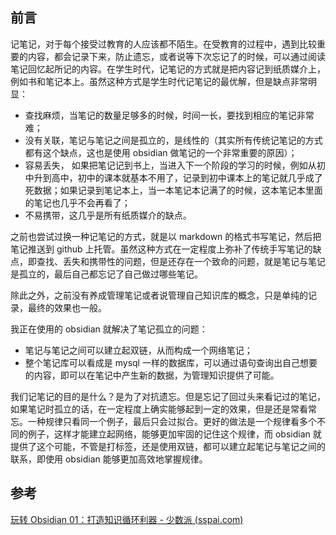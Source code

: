 
## 前言

记笔记，对于每个接受过教育的人应该都不陌生。在受教育的过程中，遇到比较重要的内容，都会记录下来，防止遗忘，或者说等下次忘记了的时候，可以通过阅读笔记回忆起所记的内容。在学生时代，记笔记的方式就是把内容记到纸质媒介上，例如书和笔记本上。虽然这种方式是学生时代记笔记的最优解，但是缺点非常明显：

- 查找麻烦，当笔记的数量足够多的时候，时间一长，要找到相应的笔记非常难；
- 没有关联，笔记与笔记之间是孤立的，是线性的（其实所有传统记笔记的方式都有这个缺点，这也是使用 obsidian 做笔记的一个非常重要的原因）；
- 容易丢失， 如果把笔记记到书上，当进入下一个阶段的学习的时候，例如从初中升到高中，初中的课本就基本不用了，记录到初中课本上的笔记就几乎成了死数据；如果记录到笔记本上，当一本笔记本记满了的时候，这本笔记本里面的笔记也几乎不会再看了；
- 不易携带，这几乎是所有纸质媒介的缺点。

之前也尝试过换一种记笔记的方式，就是以 markdown 的格式书写笔记，然后把笔记推送到 github 上托管。虽然这种方式在一定程度上弥补了传统手写笔记的缺点，即查找、丢失和携带性的问题，但是还存在一个致命的问题，就是笔记与笔记是孤立的，最后自己都忘记了自己做过哪些笔记。

除此之外，之前没有养成管理笔记或者说管理自己知识库的概念，只是单纯的记录，最终的效果也一般。

我正在使用的 obsidian 就解决了笔记孤立的问题：

- 笔记与笔记之间可以建立起双链，从而构成一个网络笔记；
- 整个笔记库可以看成是 mysql 一样的数据库，可以通过语句查询出自己想要的内容，即可以在笔记中产生新的数据，为管理知识提供了可能。

我们记笔记的目的是什么？是为了对抗遗忘。但是忘记了回过头来看记过的笔记，如果笔记时孤立的话，在一定程度上确实能够起到一定的效果，但是还是常看常忘。一种规律只看同一个例子，最后只会过拟合。更好的做法是一个规律看多个不同的例子，这样才能建立起网络，能够更加牢固的记住这个规律，而 obsidian 就提供了这个可能，不管是打标签，还是使用双链，都可以建立起笔记与笔记之间的联系，即使用 obsidian 能够更加高效地掌握规律。

## 参考

[玩转 Obsidian 01：打造知识循环利器 - 少数派 (sspai.com)](https://sspai.com/post/62414)